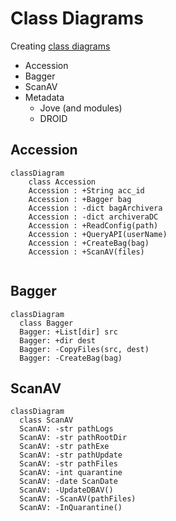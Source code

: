 # Class Diagrams

Creating [class diagrams](https://mermaid.js.org/syntax/classDiagram.html)

- Accession
- Bagger
- ScanAV
- Metadata
  - Jove (and modules)
  - DROID

## Accession

```mermaid
classDiagram
    class Accession
    Accession : +String acc_id
    Accession : +Bagger bag
    Accession : -dict bagArchivera
    Accession : -dict archiveraDC
    Accession : +ReadConfig(path)
    Accession : +QueryAPI(userName)
    Accession : +CreateBag(bag)
    Accession : +ScanAV(files)


```

## Bagger

```mermaid
classDiagram
  class Bagger
  Bagger: +List[dir] src
  Bagger: +dir dest
  Bagger: -CopyFiles(src, dest)
  Bagger: -CreateBag(bag)
```

## ScanAV

```mermaid
classDiagram
  class ScanAV
  ScanAV: -str pathLogs
  ScanAV: -str pathRootDir
  ScanAV: -str pathExe
  ScanAV: -str pathUpdate
  ScanAV: -str pathFiles
  ScanAV: -int quarantine
  ScanAV: -date ScanDate
  ScanAV: -UpdateDBAV()
  ScanAV: -ScanAV(pathFiles)
  ScanAV: -InQuarantine()
```
